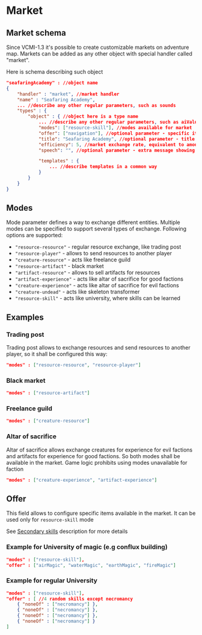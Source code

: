 # Market

## Market schema

Since VCMI-1.3 it's possible to create customizable markets on adventure map.
Markets can be added as any other object with special handler called "market".

Here is schema describing such object

```json
"seafaringAcademy" : //object name
{
	"handler" : "market", //market handler
	"name" : "Seafaring Academy",
	... //describe any other regular parameters, such as sounds
	"types" : {
		"object" : { //object here is a type name
			... //describe any other regular parameters, such as aiValue or rmg
			"modes": ["resource-skill"], //modes available for market
			"offer": ["navigation"], //optional parameter - specific items, must be presented on market
			"title": "Seafaring Academy", //optional parameter - title for market window
			"efficiency": 5, //market exchange rate, equivalent to amount of markets of certain type owning by player
			"speech": "", //optional parameter - extra message showing on market

			"templates" : {
				... //describe templates in a common way
			}
		}
	}
}	
```

## Modes

Mode parameter defines a way to exchange different entities. Multiple modes can be specified to support several types of exchange.
Following options are supported:

* `"resource-resource"` - regular resource exchange, like trading post
* `"resource-player"` - allows to send resources to another player
* `"creature-resource"` - acts like freelance guild
* `"resource-artifact"` - black market
* `"artifact-resource"` - allows to sell artifacts for resources
* `"artifact-experience"` - acts like altar of sacrifice for good factions
* `"creature-experience"` - acts like altar of sacrifice for evil factions
* `"creature-undead"` - acts like skeleton transformer
* `"resource-skill"` - acts like university, where skills can be learned

## Examples

### Trading post

Trading post allows to exchange resources and send resources to another player, so it shall be configured this way:

```json
"modes" : ["resource-resource", "resource-player"]
```

### Black market

```json
"modes" : ["resource-artifact"]
```

### Freelance guild

```json
"modes" : ["creature-resource"]
```

### Altar of sacrifice

Altar of sacrifice allows exchange creatures for experience for evil factions and artifacts for experience for good factions.
So both modes shall be available in the market.
Game logic prohibits using modes unavailable for faction

```json
"modes" : ["creature-experience", "artifact-experience"]
```

## Offer

This field allows to configure specific items available in the market. It can be used only for `resource-skill` mode

See [Secondary skills](Rewardable.md#secondary-skills) description for more details

### Example for University of magic (e.g conflux building)

```json
"modes" : ["resource-skill"],
"offer" : ["airMagic", "waterMagic", "earthMagic", "fireMagic"]
```

### Example for regular University

```json
"modes" : ["resource-skill"],
"offer" : [ //4 random skills except necromancy
    { "noneOf" : ["necromancy"] },
    { "noneOf" : ["necromancy"] },
    { "noneOf" : ["necromancy"] },
    { "noneOf" : ["necromancy"] }
]
```
